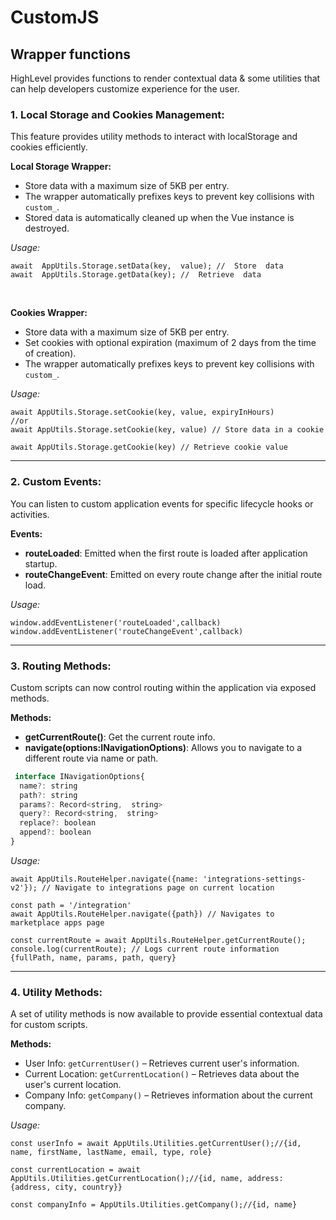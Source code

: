 # CustomJS

## Wrapper functions

HighLevel provides functions to render contextual data & some utilities that can help developers customize experience for the user.

### 1. Local Storage and Cookies Management:

This feature provides utility methods to interact with localStorage and cookies efficiently.

**Local Storage Wrapper:**

- Store data with a maximum size of 5KB per entry.
- The wrapper automatically prefixes keys to prevent key collisions with `custom_`.
- Stored data is automatically cleaned up when the Vue instance is destroyed.

_Usage:_

```shell
await  AppUtils.Storage.setData(key,  value); //  Store  data
await  AppUtils.Storage.getData(key); //  Retrieve  data
```

<br/>

**Cookies Wrapper:**

- Store data with a maximum size of 5KB per entry.
- Set cookies with optional expiration (maximum of 2 days from the time of creation).
- The wrapper automatically prefixes keys to prevent key collisions with `custom_`.

_Usage:_

```shell
await AppUtils.Storage.setCookie(key, value, expiryInHours)
//or
await AppUtils.Storage.setCookie(key, value) // Store data in a cookie

await AppUtils.Storage.getCookie(key) // Retrieve cookie value
```

<hr/>

### 2. Custom Events:

You can listen to custom application events for specific lifecycle hooks or activities.

**Events:**

- **routeLoaded**: Emitted when the first route is loaded after application startup.
- **routeChangeEvent**: Emitted on every route change after the initial route load.

_Usage:_

```shell
window.addEventListener('routeLoaded',callback)
window.addEventListener('routeChangeEvent',callback)
```

<hr>

### 3. Routing Methods:

Custom scripts can now control routing within the application via exposed methods.

**Methods:**

- **getCurrentRoute()**: Get the current route info.
- **navigate(options:INavigationOptions)**: Allows you to navigate to a different route via name or path.

```js
 interface INavigationOptions{
  name?: string
  path?: string
  params?: Record<string,  string>
  query?: Record<string,  string>
  replace?: boolean
  append?: boolean
}
```

_Usage:_

```shell
await AppUtils.RouteHelper.navigate({name: 'integrations-settings-v2'}); // Navigate to integrations page on current location

const path = '/integration'
await AppUtils.RouteHelper.navigate({path}) // Navigates to marketplace apps page

const currentRoute = await AppUtils.RouteHelper.getCurrentRoute();
console.log(currentRoute); // Logs current route information {fullPath, name, params, path, query}
```

<hr>

### 4. Utility Methods:

A set of utility methods is now available to provide essential contextual data for custom scripts.

**Methods:**

- User Info: `getCurrentUser()` – Retrieves current user's information.
- Current Location: `getCurrentLocation()` – Retrieves data about the user's current location.
- Company Info: `getCompany()` – Retrieves information about the current company.

_Usage:_

```shell
const userInfo = await AppUtils.Utilities.getCurrentUser();//{id, name, firstName, lastName, email, type, role}

const currentLocation = await AppUtils.Utilities.getCurrentLocation();//{id, name, address: {address, city, country}}

const companyInfo = AppUtils.Utilities.getCompany();//{id, name}
```